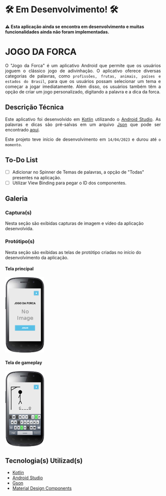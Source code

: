 # 🛠️ Em Desenvolvimento! 🛠️

⚠️ **Esta aplicação ainda se encontra em desenvolvimento e muitas funcionalidades ainda não foram implementadas.**

# JOGO DA FORCA

<p style="text-align: justify">
O "Jogo da Forca" é um aplicativo Android que permite que os usuários joguem o clássico jogo de adivinhação. O aplicativo oferece diversas categorias de palavras, como <code>profissões, frutas, animais, países e estados do Brasil</code>, para que os usuários possam selecionar um tema e começar a jogar imediatamente. Além disso, os usuários também têm a opção de criar um jogo personalizado, digitando a palavra e a dica da forca.
</p>

## Descrição Técnica

<p style="text-align: justify">
Este aplicativo foi desenvolvido em <a href="https://kotlinlang.org/">Kotlin</a> utilizando o <a href="https://developer.android.com/studio">Android Studio</a>. As palavras e dicas são pré-salvas em um arquivo <a href="https://www.json.org/">Json</a> que pode ser encontrado <a href="app/src/main/assets/words.json">aqui</a>.
</p>

<p style="text-align: justify">
Este projeto teve início de desenvolvimento em <code>14/04/2023</code> e durou até <code>o momento</code>.
</p>

## To-Do List
- [ ] Adicionar no Spinner de Temas de palavras, a opção de "Todas" presentes na aplicação.
- [ ] Utilizar View Binding para pegar o ID dos componentes.

## Galeria

### Captura(s)

Nesta seção são exibidas capturas de imagem e vídeo da aplicação desenvolvida.

### Protótipo(s)

Nesta seção são exibidas as telas de protótipo criadas no início do desenvolvimento da aplicação.

#### Tela principal

<img src=".project/home.png" alt="Screenshot" width="25%">

#### Tela de gameplay

<img src=".project/gameplay.png" alt="Screenshot" width="25%">

## Tecnologia(s) Utilizad(s)
- [Kotlin](https://kotlinlang.org/)
- [Android Studio](https://developer.android.com/studio)
- [Gson](https://github.com/google/gson)
- [Material Design Components](https://m3.material.io/components)